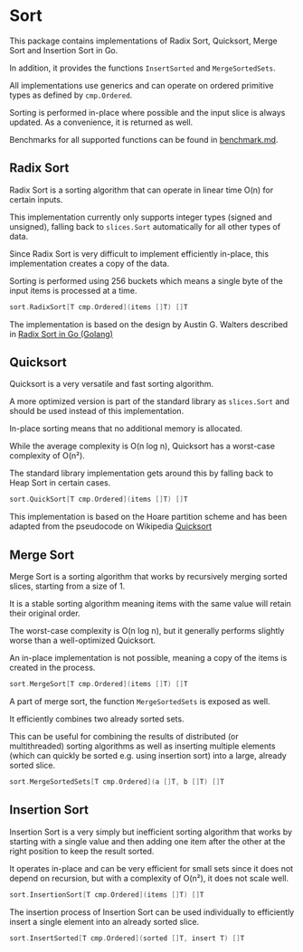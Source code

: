 Sort
====

This package contains implementations of Radix Sort, Quicksort, Merge Sort and Insertion Sort in Go.

In addition, it provides the functions `InsertSorted` and `MergeSortedSets`.

All implementations use generics and can operate on ordered primitive types as defined by `cmp.Ordered`.

Sorting is performed in-place where possible and the input slice is always updated. As a convenience, it is returned as well.

Benchmarks for all supported functions can be found in [benchmark.md](./benchmark.md).

Radix Sort
----------

Radix Sort is a sorting algorithm that can operate in linear time O(n) for certain inputs.

This implementation currently only supports integer types (signed and unsigned), falling back to `slices.Sort` automatically for all other types of data.

Since Radix Sort is very difficult to implement efficiently in-place, this implementation creates a copy of the data.

Sorting is performed using 256 buckets which means a single byte of the input items is processed at a time.

```go
sort.RadixSort[T cmp.Ordered](items []T) []T
```

The implementation is based on the design by Austin G. Walters described in [Radix Sort in Go (Golang)](https://austingwalters.com/radix-sort-in-go/)

Quicksort
---------

Quicksort is a very versatile and fast sorting algorithm.

A more optimized version is part of the standard library as `slices.Sort` and should be used instead of this implementation.

In-place sorting means that no additional memory is allocated.

While the average complexity is O(n log n), Quicksort has a worst-case complexity of O(n²).

The standard library implementation gets around this by falling back to Heap Sort in certain cases.

```go
sort.QuickSort[T cmp.Ordered](items []T) []T
```

This implementation is based on the Hoare partition scheme and has been adapted from the pseudocode on Wikipedia [Quicksort](https://en.wikipedia.org/wiki/Quicksort#Hoare_partition_scheme)

Merge Sort
----------

Merge Sort is a sorting algorithm that works by recursively merging sorted slices, starting from a size of 1.

It is a stable sorting algorithm meaning items with the same value will retain their original order.

The worst-case complexity is O(n log n), but it generally performs slightly worse than a well-optimized Quicksort.

An in-place implementation is not possible, meaning a copy of the items is created in the process.

```go
sort.MergeSort[T cmp.Ordered](items []T) []T
```

A part of merge sort, the function `MergeSortedSets` is exposed as well.

It efficiently combines two already sorted sets.

This can be useful for combining the results of distributed (or multithreaded) sorting algorithms as well as inserting multiple elements (which can quickly be sorted e.g. using insertion sort) into a large, already sorted slice.

```go
sort.MergeSortedSets[T cmp.Ordered](a []T, b []T) []T
```

Insertion Sort
--------------

Insertion Sort is a very simply but inefficient sorting algorithm that works by starting with a single value and then adding one item after the other at the right position to keep the result sorted.

It operates in-place and can be very efficient for small sets since it does not depend on recursion, but with a complexity of O(n²), it does not scale well.

```go
sort.InsertionSort[T cmp.Ordered](items []T) []T

```

The insertion process of Insertion Sort can be used individually to efficiently insert a single element into an already sorted slice.

```go
sort.InsertSorted[T cmp.Ordered](sorted []T, insert T) []T
```
